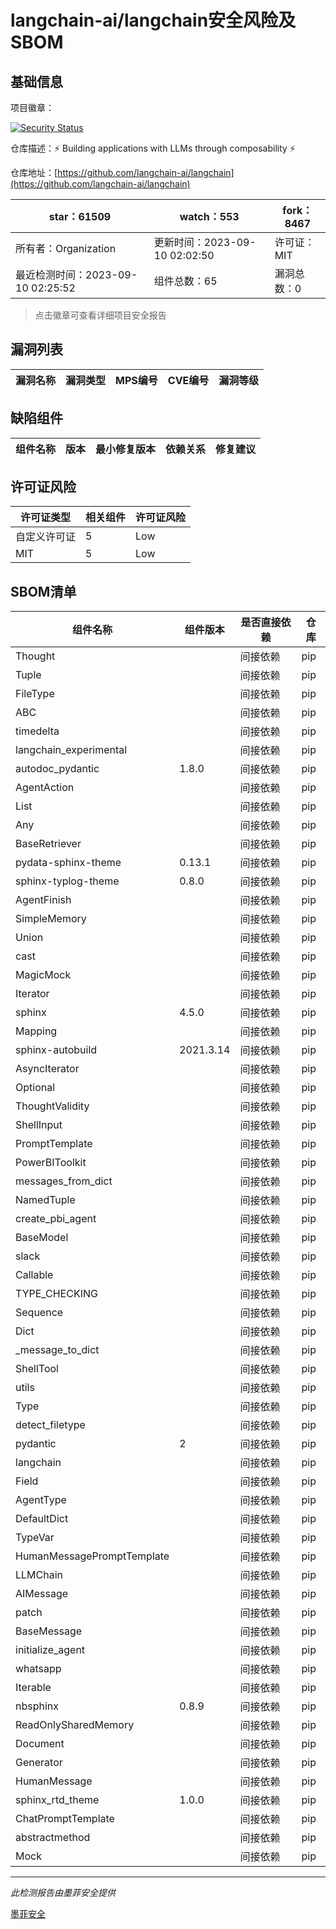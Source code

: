# langchain-ai/langchain安全风险及SBOM

## 基础信息

项目徽章：

[![Security Status](https://www.murphysec.com/platform3/v31/badge/1700575649269940224.svg)](https://www.murphysec.com/console/report/1697675829307899904/1700575649269940224)

仓库描述：⚡ Building applications with LLMs through composability ⚡

仓库地址：[https://github.com/langchain-ai/langchain](https://github.com/langchain-ai/langchain)

| star：61509 | watch：553 | fork：8467 |
| ----------- | -------------- | ------------ |
| 所有者：Organization | 更新时间：2023-09-10 02:02:50 | 许可证：MIT |
| 最近检测时间：2023-09-10 02:25:52 | 组件总数：65 | 漏洞总数：0 |

> 点击徽章可查看详细项目安全报告



## 漏洞列表

| 漏洞名称 | 漏洞类型 | MPS编号 | CVE编号 | 漏洞等级 |
| ------- | ------ | ------- | ------ | ----- |





## 缺陷组件

| 组件名称 | 版本 | 最小修复版本 | 依赖关系 | 修复建议 |
| -------- | ---- | ------------ | -------- | -------- |





## 许可证风险

| 许可证类型 | 相关组件 | 许可证风险 |
| ---------- | -------- | ---------- |
|自定义许可证|5|Low|
|MIT|5|Low|




## SBOM清单

| 组件名称 | 组件版本 | 是否直接依赖 | 仓库 |
| -------- | -------- | ------------ | ---- |
|Thought||间接依赖|pip|
|Tuple||间接依赖|pip|
|FileType||间接依赖|pip|
|ABC||间接依赖|pip|
|timedelta||间接依赖|pip|
|langchain_experimental||间接依赖|pip|
|autodoc_pydantic|1.8.0|间接依赖|pip|
|AgentAction||间接依赖|pip|
|List||间接依赖|pip|
|Any||间接依赖|pip|
|BaseRetriever||间接依赖|pip|
|pydata-sphinx-theme|0.13.1|间接依赖|pip|
|sphinx-typlog-theme|0.8.0|间接依赖|pip|
|AgentFinish||间接依赖|pip|
|SimpleMemory||间接依赖|pip|
|Union||间接依赖|pip|
|cast||间接依赖|pip|
|MagicMock||间接依赖|pip|
|Iterator||间接依赖|pip|
|sphinx|4.5.0|间接依赖|pip|
|Mapping||间接依赖|pip|
|sphinx-autobuild|2021.3.14|间接依赖|pip|
|AsyncIterator||间接依赖|pip|
|Optional||间接依赖|pip|
|ThoughtValidity||间接依赖|pip|
|ShellInput||间接依赖|pip|
|PromptTemplate||间接依赖|pip|
|PowerBIToolkit||间接依赖|pip|
|messages_from_dict||间接依赖|pip|
|NamedTuple||间接依赖|pip|
|create_pbi_agent||间接依赖|pip|
|BaseModel||间接依赖|pip|
|slack||间接依赖|pip|
|Callable||间接依赖|pip|
|TYPE_CHECKING||间接依赖|pip|
|Sequence||间接依赖|pip|
|Dict||间接依赖|pip|
|_message_to_dict||间接依赖|pip|
|ShellTool||间接依赖|pip|
|utils||间接依赖|pip|
|Type||间接依赖|pip|
|detect_filetype||间接依赖|pip|
|pydantic|2|间接依赖|pip|
|langchain||间接依赖|pip|
|Field||间接依赖|pip|
|AgentType||间接依赖|pip|
|DefaultDict||间接依赖|pip|
|TypeVar||间接依赖|pip|
|HumanMessagePromptTemplate||间接依赖|pip|
|LLMChain||间接依赖|pip|
|AIMessage||间接依赖|pip|
|patch||间接依赖|pip|
|BaseMessage||间接依赖|pip|
|initialize_agent||间接依赖|pip|
|whatsapp||间接依赖|pip|
|Iterable||间接依赖|pip|
|nbsphinx|0.8.9|间接依赖|pip|
|ReadOnlySharedMemory||间接依赖|pip|
|Document||间接依赖|pip|
|Generator||间接依赖|pip|
|HumanMessage||间接依赖|pip|
|sphinx_rtd_theme|1.0.0|间接依赖|pip|
|ChatPromptTemplate||间接依赖|pip|
|abstractmethod||间接依赖|pip|
|Mock||间接依赖|pip|


------

*此检测报告由墨菲安全提供*

[墨菲安全](www.murphysec.com)